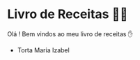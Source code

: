 # Livro de Receitas :man_cook:

Olá ! Bem vindos ao meu livro de receitas :hand:

- Torta Maria Izabel

